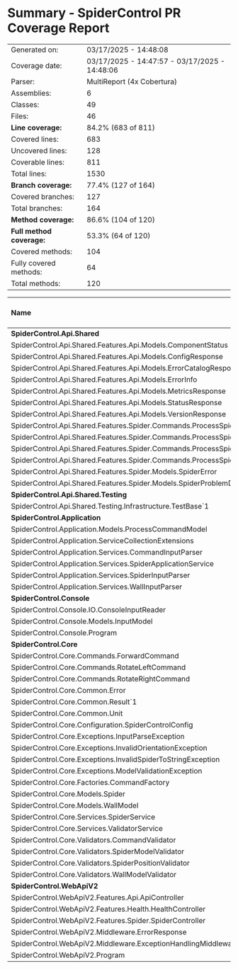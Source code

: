 # Summary - SpiderControl PR Coverage Report
|||
|:---|:---|
| Generated on: | 03/17/2025 - 14:48:08 |
| Coverage date: | 03/17/2025 - 14:47:57 - 03/17/2025 - 14:48:06 |
| Parser: | MultiReport (4x Cobertura) |
| Assemblies: | 6 |
| Classes: | 49 |
| Files: | 46 |
| **Line coverage:** | 84.2% (683 of 811) |
| Covered lines: | 683 |
| Uncovered lines: | 128 |
| Coverable lines: | 811 |
| Total lines: | 1530 |
| **Branch coverage:** | 77.4% (127 of 164) |
| Covered branches: | 127 |
| Total branches: | 164 |
| **Method coverage:** | 86.6% (104 of 120) |
| **Full method coverage:** | 53.3% (64 of 120) |
| Covered methods: | 104 |
| Fully covered methods: | 64 |
| Total methods: | 120 |

|**Name**|**Covered**|**Uncovered**|**Coverable**|**Total**|**Line coverage**|**Covered**|**Total**|**Branch coverage**|**Covered**|**Total**|**Method coverage**|**Full method coverage**|
|:---|---:|---:|---:|---:|---:|---:|---:|---:|---:|---:|---:|---:|
|**SpiderControl.Api.Shared**|**51**|**2**|**53**|**186**|**96.2%**|**2**|**2**|**100%**|**20**|**22**|**90.9%**|**86.3%**|
|SpiderControl.Api.Shared.Features.Api.Models.ComponentStatus|1|0|1|5|100%|0|0||1|1|100%|100%|
|SpiderControl.Api.Shared.Features.Api.Models.ConfigResponse|2|0|2|5|100%|0|0||2|2|100%|100%|
|SpiderControl.Api.Shared.Features.Api.Models.ErrorCatalogResponse|1|0|1|5|100%|0|0||1|1|100%|100%|
|SpiderControl.Api.Shared.Features.Api.Models.ErrorInfo|1|0|1|5|100%|0|0||1|1|100%|100%|
|SpiderControl.Api.Shared.Features.Api.Models.MetricsResponse|2|0|2|5|100%|0|0||2|2|100%|100%|
|SpiderControl.Api.Shared.Features.Api.Models.StatusResponse|1|0|1|5|100%|0|0||1|1|100%|100%|
|SpiderControl.Api.Shared.Features.Api.Models.VersionResponse|1|0|1|4|100%|0|0||1|1|100%|100%|
|SpiderControl.Api.Shared.Features.Spider.Commands.ProcessSpiderCommand|3|0|3|56|100%|0|0||3|3|100%|100%|
|SpiderControl.Api.Shared.Features.Spider.Commands.ProcessSpiderCommandHandler|26|0|26|56|100%|2|2|100%|2|2|100%|50%|
|SpiderControl.Api.Shared.Features.Spider.Commands.ProcessSpiderCommandRequest|3|0|3|10|100%|0|0||3|3|100%|100%|
|SpiderControl.Api.Shared.Features.Spider.Commands.ProcessSpiderCommandResponse|1|0|1|6|100%|0|0||1|1|100%|100%|
|SpiderControl.Api.Shared.Features.Spider.Models.SpiderError|0|2|2|7|0%|0|0||0|2|0%|0%|
|SpiderControl.Api.Shared.Features.Spider.Models.SpiderProblemDetails|9|0|9|17|100%|0|0||2|2|100%|100%|
|**SpiderControl.Api.Shared.Testing**|**5**|**6**|**11**|**24**|**45.4%**|**0**|**0**|****|**1**|**2**|**50%**|**50%**|
|SpiderControl.Api.Shared.Testing.Infrastructure.TestBase`1|5|6|11|24|45.4%|0|0||1|2|50%|50%|
|**SpiderControl.Application**|**154**|**14**|**168**|**316**|**91.6%**|**44**|**54**|**81.4%**|**14**|**14**|**100%**|**50%**|
|SpiderControl.Application.Models.ProcessCommandModel|3|0|3|8|100%|0|0||3|3|100%|100%|
|SpiderControl.Application.ServiceCollectionExtensions|11|0|11|27|100%|0|0||1|1|100%|0%|
|SpiderControl.Application.Services.CommandInputParser|21|0|21|41|100%|8|8|100%|2|2|100%|50%|
|SpiderControl.Application.Services.SpiderApplicationService|59|5|64|111|92.1%|17|24|70.8%|4|4|100%|25%|
|SpiderControl.Application.Services.SpiderInputParser|34|6|40|74|85%|12|14|85.7%|2|2|100%|50%|
|SpiderControl.Application.Services.WallInputParser|26|3|29|55|89.6%|7|8|87.5%|2|2|100%|50%|
|**SpiderControl.Console**|**36**|**41**|**77**|**147**|**46.7%**|**4**|**6**|**66.6%**|**7**|**9**|**77.7%**|**55.5%**|
|SpiderControl.Console.IO.ConsoleInputReader|27|3|30|59|90%|4|6|66.6%|3|3|100%|33.3%|
|SpiderControl.Console.Models.InputModel|9|0|9|15|100%|0|0||4|4|100%|100%|
|SpiderControl.Console.Program|0|38|38|73|0%|0|0||0|2|0%|0%|
|**SpiderControl.Core**|**227**|**29**|**256**|**495**|**88.6%**|**57**|**68**|**83.8%**|**42**|**52**|**80.7%**|**46.1%**|
|SpiderControl.Core.Commands.ForwardCommand|9|1|10|25|90%|9|10|90%|2|2|100%|50%|
|SpiderControl.Core.Commands.RotateLeftCommand|3|0|3|13|100%|0|0||1|1|100%|100%|
|SpiderControl.Core.Commands.RotateRightCommand|3|0|3|13|100%|0|0||1|1|100%|100%|
|SpiderControl.Core.Common.Error|0|1|1|3|0%|0|0||0|1|0%|0%|
|SpiderControl.Core.Common.Result`1|11|0|11|18|100%|0|0||6|6|100%|100%|
|SpiderControl.Core.Common.Unit|1|0|1|3|100%|0|0||1|1|100%|100%|
|SpiderControl.Core.Configuration.SpiderControlConfig|1|0|1|6|100%|0|0||1|1|100%|100%|
|SpiderControl.Core.Exceptions.InputParseException|0|2|2|11|0%|0|0||0|2|0%|0%|
|SpiderControl.Core.Exceptions.InvalidOrientationException|0|2|2|9|0%|0|0||0|2|0%|0%|
|SpiderControl.Core.Exceptions.InvalidSpiderToStringException|0|2|2|9|0%|0|0||0|2|0%|0%|
|SpiderControl.Core.Exceptions.ModelValidationException|0|11|11|22|0%|0|0||0|3|0%|0%|
|SpiderControl.Core.Factories.CommandFactory|9|0|9|19|100%|6|6|100%|1|1|100%|100%|
|SpiderControl.Core.Models.Spider|58|5|63|90|92%|17|22|77.2%|11|11|100%|54.5%|
|SpiderControl.Core.Models.WallModel|7|0|7|13|100%|0|0||3|3|100%|100%|
|SpiderControl.Core.Services.SpiderService|30|3|33|60|90.9%|8|10|80%|3|3|100%|33.3%|
|SpiderControl.Core.Services.ValidatorService|56|2|58|98|96.5%|16|18|88.8%|7|7|100%|14.2%|
|SpiderControl.Core.Validators.CommandValidator|8|0|8|21|100%|0|0||2|2|100%|50%|
|SpiderControl.Core.Validators.SpiderModelValidator|12|0|12|22|100%|0|0||1|1|100%|0%|
|SpiderControl.Core.Validators.SpiderPositionValidator|10|0|10|22|100%|1|2|50%|1|1|100%|0%|
|SpiderControl.Core.Validators.WallModelValidator|9|0|9|18|100%|0|0||1|1|100%|0%|
|**SpiderControl.WebApiV2**|**210**|**36**|**246**|**428**|**85.3%**|**20**|**34**|**58.8%**|**20**|**21**|**95.2%**|**38%**|
|SpiderControl.WebApiV2.Features.Api.ApiController|64|0|64|118|100%|2|4|50%|8|8|100%|37.5%|
|SpiderControl.WebApiV2.Features.Health.HealthController|23|0|23|55|100%|2|4|50%|4|4|100%|50%|
|SpiderControl.WebApiV2.Features.Spider.SpiderController|41|14|55|101|74.5%|14|18|77.7%|2|2|100%|50%|
|SpiderControl.WebApiV2.Middleware.ErrorResponse|1|0|1|3|100%|0|0||1|1|100%|100%|
|SpiderControl.WebApiV2.Middleware.ExceptionHandlingMiddleware|10|22|32|50|31.2%|0|6|0%|2|3|66.6%|33.3%|
|SpiderControl.WebApiV2.Program|71|0|71|101|100%|2|2|100%|3|3|100%|0%|
